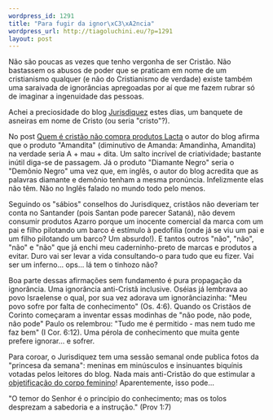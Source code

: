 ```yaml
--- 
wordpress_id: 1291
title: "Para fugir da ignor\xC3\xA2ncia"
wordpress_url: http://tiagoluchini.eu/?p=1291
layout: post
---
```

Não são poucas as vezes que tenho vergonha de ser Cristão. Não bastassem os abusos de poder que se praticam em nome de um cristianismo qualquer (e não do Cristianismo de verdade) existe também uma saraivada de ignorâncias apregoadas por aí que me fazem rubrar só de imaginar a ingenuidade das pessoas.

Achei a preciosidade do blog <a href="http://jurisdiquez.blogspot.com" target="_blank">Jurisdiquez</a> estes dias, um banquete de asneiras em nome de Cristo (ou seria "cristo"?).

No post <a href="http://jurisdiquez.blogspot.com/2009/02/quem-e-cristao-nao-compra-produtos.html" target="_blank">Quem é cristão não compra produtos Lacta</a> o autor do blog afirma que o produto "Amandita" (diminutivo de Amanda: Amandinha, Amandita) na verdade seria A + mau + dita. Um salto incrível de criatividade; bastante inútil diga-se de passagem. Já o produto "Diamante Negro" seria o "Demônio Negro" uma vez que, em inglês, o autor do blog acredita que as palavras diamante e demônio tenham a mesma pronúncia. Infelizmente elas não têm. Não no Inglês falado no mundo todo pelo menos.

Seguindo os "sábios" conselhos do Jurisdiquez, cristãos não deveriam ter conta no Santander (pois Santan pode parecer Sataná), não devem consumir produtos Azarro porque um inocente comercial da marca com um pai e filho pilotando um barco é estímulo à pedofilia (onde já se viu um pai e um filho pilotando um barco? Um absurdo!). E tantos outros "não", "não", "não" e "não" que já enchi meu caderninho-preto de marcas e produtos a evitar. Duro vai ser levar a vida consultando-o para tudo que eu fizer. Vai ser um inferno... ops... lá tem o tinhozo não?

Boa parte dessas afirmações sem fundamento é pura propagação da ignorância. Uma ignorância anti-Cristã inclusive. Oséias já lembrava ao povo Israelense o qual, por sua vez adorava um ignorânciazinha: "Meu povo sofre por falta de conhecimento" (Os. 4:6). Quando os Cristãos de Corinto começaram a inventar essas modinhas de "não pode, não pode, não pode" Paulo os relembrou: "Tudo me é permitido - mas nem tudo me faz bem" (I Cor. 6:12). Uma pérola de conhecimento que muita gente prefere ignorar... e sofrer.

Para coroar, o Jurisdiquez tem uma sessão semanal onde publica fotos da "princesa da semana": meninas em minúsculos e insinuantes biquínis votadas pelos leitores do blog. Nada mais anti-Cristão do que estimular a <a href="http://www1.folha.uol.com.br/folha/ciencia/ult306u505127.shtml" target="_blank">objetificação do corpo feminino</a>! Aparentemente, isso pode...

"O temor do Senhor é o princípio do conhecimento; mas os tolos desprezam a sabedoria e a instrução." (Prov 1:7)
